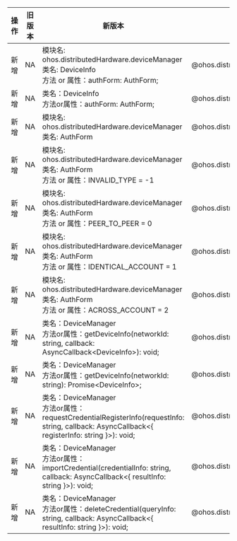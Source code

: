 | 操作 | 旧版本 | 新版本 | d.ts文件 |
| ---- | ------ | ------ | -------- |
|新增|NA|模块名: ohos.distributedHardware.deviceManager<br>类名: DeviceInfo<br>方法 or 属性：authForm: AuthForm;|@ohos.distributedHardware.deviceManager.d.ts|
|新增|NA|类名：DeviceInfo<br>方法or属性：authForm: AuthForm;|@ohos.distributedHardware.deviceManager.d.ts|
|新增|NA|模块名: ohos.distributedHardware.deviceManager<br>类名: AuthForm|@ohos.distributedHardware.deviceManager.d.ts|
|新增|NA|模块名: ohos.distributedHardware.deviceManager<br>类名: AuthForm<br>方法 or 属性：INVALID_TYPE = -1|@ohos.distributedHardware.deviceManager.d.ts|
|新增|NA|模块名: ohos.distributedHardware.deviceManager<br>类名: AuthForm<br>方法 or 属性：PEER_TO_PEER = 0|@ohos.distributedHardware.deviceManager.d.ts|
|新增|NA|模块名: ohos.distributedHardware.deviceManager<br>类名: AuthForm<br>方法 or 属性：IDENTICAL_ACCOUNT = 1|@ohos.distributedHardware.deviceManager.d.ts|
|新增|NA|模块名: ohos.distributedHardware.deviceManager<br>类名: AuthForm<br>方法 or 属性：ACROSS_ACCOUNT = 2|@ohos.distributedHardware.deviceManager.d.ts|
|新增|NA|类名：DeviceManager<br>方法or属性：getDeviceInfo(networkId: string, callback: AsyncCallback\<DeviceInfo>): void;|@ohos.distributedHardware.deviceManager.d.ts|
|新增|NA|类名：DeviceManager<br>方法or属性：getDeviceInfo(networkId: string): Promise\<DeviceInfo>;|@ohos.distributedHardware.deviceManager.d.ts|
|新增|NA|类名：DeviceManager<br>方法or属性：requestCredentialRegisterInfo(requestInfo: string, callback: AsyncCallback\<{ registerInfo: string }>): void;|@ohos.distributedHardware.deviceManager.d.ts|
|新增|NA|类名：DeviceManager<br>方法or属性：importCredential(credentialInfo: string, callback: AsyncCallback\<{ resultInfo: string }>): void;|@ohos.distributedHardware.deviceManager.d.ts|
|新增|NA|类名：DeviceManager<br>方法or属性：deleteCredential(queryInfo: string, callback: AsyncCallback\<{ resultInfo: string }>): void;|@ohos.distributedHardware.deviceManager.d.ts|
